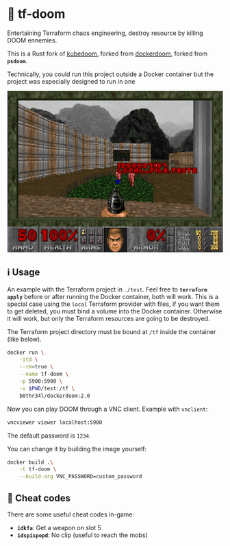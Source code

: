 # 💜 tf-doom

Entertaining Terraform chaos engineering, destroy resource by killing DOOM ennemies.

This is a Rust fork of [kubedoom](https://github.com/storax/kubedoom), forked from [dockerdoom](https://github.com/gideonred/dockerdoom), forked from  **`psdoom`**. 

Technically, you could run this project outside a Docker container but the project was especially designed to run in one

![In game](./assets/in-game.png)

## ℹ️ Usage

An example with the Terraform project in `./test`. Feel free to **`terraform apply`** before or after running the Docker container, both will work. This is a special case using the `local` Terraform provider with files, if you want them to get deleted, you must bind a volume into the Docker container. Otherwise it will work, but only the Terraform resources are going to be destroyed.

The Terraform project directory must be bound at `/tf` inside the container (like below).

```bash
docker run \
    -itd \
    --rm=true \
    --name tf-doom \
    -p 5900:5900 \
    -v $PWD/test:/tf \
    b0thr34l/dockerdoom:2.0
```

Now you can play DOOM through a VNC client. Example with `vnclient`:

```bash
vncviewer viewer localhost:5900
```

The default password is `1234`.

You can change it by building the image yourself:

```bash
docker build .\
    -t tf-doom \
    --build-arg VNC_PASSWORD=custom_password
```

## 🔎 Cheat codes

There are some useful cheat codes in-game:
- **`idkfa`**: Get a weapon on slot 5
- **`idspispopd`**: No clip (useful to reach the mobs)
